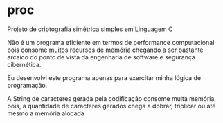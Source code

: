 # proc

Projeto de criptografia simétrica simples em Linguagem C

Não é um programa eficiente em termos de performance computacional pois consome muitos recursos de memória chegando a ser bastante arcaico do ponto de vista da engenharia de software e segurança cibernética.

Eu desenvolvi este programa apenas para exercitar minha lógica de programação.

A String de caracteres gerada pela codificaçâo consome muita memória, pois, a quantidade de caracteres gerados chega a dobrar, triplicar ou até mesmo a memória alocada
